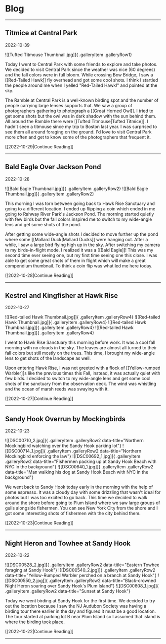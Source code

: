 # Blog

---------------------------------------------------------------

## Titmice at Central Park
2022-10-39

![[Tufted Titmouse Thumbnail.jpg]]{ .galleryItem .galleryRow1}

Today I went to Central Park with some friends to explore and take photos. We decided to visit Central Park since the weather was nice (60 degrees) and the fall colors were in full bloom. While crossing Bow Bridge, I saw a [[Red-Tailed Hawk]] fly overhead and got some cool shots. I think I startled the people around me when I yelled "Red-Tailed Hawk!" and pointed at the sky. 

The Ramble at Central Park is a well-known birding spot and the number of people carrying large lenses supports that. We saw a group of photographers gathering to photograph a [[Great Horned Owl]]. I tried to get some shots but the owl was in dark shadow with the sun behind them. All around the Ramble there were [[Tufted Titmouse|Tufted Titmice]]. I hadn't seen a titmouse since my trip to Boston last year. I was surprised to see them all around foraging on the ground. I'd love to visit Central Park more often and get to know some of the photographers that frequent it.

[[2022-10-29|Continue Reading]]

---------------------------------------------------------------

## Bald Eagle Over Jackson Pond
2022-10-28

![[Bald Eagle Thumbnail.jpg]]{ .galleryItem .galleryRow2}
![[Bald Eagle Thumbnail.jpg]]{ .galleryItem .galleryRow2}

This morning I was torn between going back to Hawk Rise Sanctuary and going to a different location. I ended up flipping a coin which ended in me going to Rahway River Park's Jackson Pond. The morning started quietly with few birds but the fall colors inspired me to switch to my wide-angle lens and get some shots of the pond. 

After getting some wide-angle shots I decided to move further up the pond where some [[Mallard Duck|Mallard Ducks]] were hanging out. After a while, I saw a large bird flying high up in the sky. After switching my camera to my birds-in-flight mode, I realized it was a [[Bald Eagle]]! This was my second time ever seeing one, but my first time seeing one this close. I was able to get some great shots of them in flight which will make a great compendium thumbnail. To think a coin flip was what led me here today.

[[2022-10-28|Continue Reading]]

---------------------------------------------------------------

## Kestrel and Kingfisher at Hawk Rise
2022-10-27

![[Red-tailed Hawk Thumbnail.jpg]]{ .galleryItem .galleryRow4}
![[Red-tailed Hawk Thumbnail.jpg]]{ .galleryItem .galleryRow4}
![[Red-tailed Hawk Thumbnail.jpg]]{ .galleryItem .galleryRow4}
![[Red-tailed Hawk Thumbnail.jpg]]{ .galleryItem .galleryRow4}

I went to Hawk Rise Sanctuary this morning before work. It was a cool fall morning with no clouds in the sky. The leaves are almost all turned to their fall colors but still mostly on the trees. This time, I brought my wide-angle lens to get shots of the landscape as well.

Upon entering Hawk Rise, I was not greeted with a flock of [[Yellow-rumped Warbler]]s like the previous times this Fall, instead, it was actually quiet with few birds. I decided to switch to my wide-angle lens and get some cool shots of the sanctuary from the observation deck. The wind was whistling and the ocean of marsh reeds was swaying with it.

[[2022-10-27|Continue Reading]]

---------------------------------------------------------------

## Sandy Hook Overrun by Mockingbirds
2022-10-23

![[DSC00710_2.jpg]]{ .galleryItem .galleryRow2 data-title="Northern Mockingbird watching over the Sandy Hook parking lot"}
![[DSC00714_1.jpg]]{ .galleryItem .galleryRow2 data-title="Northern Mockingbird enforcing the law"}
![[DSC00692_1.jpg]]{ .galleryItem .galleryRow2 data-title="Fishermen packing up at Sandy Hook Beach with NYC in the background"}
![[DSC00640_1.jpg]]{ .galleryItem .galleryRow2 data-title="Man walking his dog at Sandy Hook Beach with NYC in the background"}

We went back to Sandy Hook today early in the morning with the help of some espresso. It was a cloudy day with some drizzling that wasn't ideal for photos but I was too excited to go back. This time we decided to walk around the shore before going to Plum Island where we saw large groups of gulls alongside fishermen. You can see New York City from the shore and I got some interesting shots of fishermen with the city behind them.

[[2022-10-23|Continue Reading]]


---------------------------------------------------------------

## Night Heron and Towhee at Sandy Hook
2022-10-22

![[DSC00528_2.jpg]]{ .galleryItem .galleryRow2 data-title="Eastern Towhee foraging at Sandy Hook"}
![[DSC00540_2.jpg]]{ .galleryItem .galleryRow2 data-title="Yellow-Rumped Warbler perched on a branch at Sandy Hook"}
![[DSC00550_2.jpg]]{ .galleryItem .galleryRow2 data-title="Black-crowned Night Heron soaring over Sandy Hook's Plum Island"}
![[DSC00608_1.jpg]]{ .galleryItem .galleryRow2 data-title="Sunset at Sandy Hook"}

Today we went birding at Sandy Hook for the first time. We decided to try out the location because I saw the NJ Audubon Society was having a birding tour there earlier in the day and figured it must be a good location. The tour started at parking lot B near Plum Island so I assumed that island is where the birding took place. 

[[2022-10-22|Continue Reading]]

---------------------------------------------------------------

